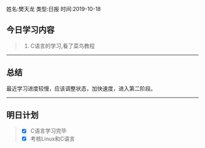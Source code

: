 姓名:樊天龙
类型:日报
时间:2019-10-18

## 今日学习内容 ##
> 1. C语言的学习,看了菜鸟教程
* * *
## 总结 ##
最近学习进度较慢，应该调整状态，加快速度，进入第二阶段。

* * *
## 明日计划 ##
> - [x] C语言学习完毕
> - [x] 考核Linux和C语言